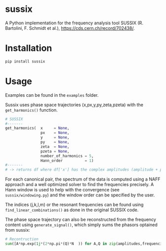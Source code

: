 # sussix

A Python implementation for the frequency analysis tool SUSSIX (R. Bartolini, F. Schmidt et al.), https://cds.cern.ch/record/702438/.

# Installation
```bash
pip install sussix
```

# Usage
Examples can be found in the `examples` folder.

Sussix uses phase space trajectories (x,px,y,py,zeta,pzeta) with the `get_harmonics()` function.

```python
# SUSSIX 
#-------
get_harmonics(  x     = None,
                px    = None,
                y     = None,
                py    = None,
                zeta  = None,
                pzeta = None,
                number_of_harmonics = 5,
                Hann_order          = 1)
#-------
# -> returns df where df['x'] has the complex amplitudes (amplitude + phase) and frequencies in the x plane
``` 

For each canonical pair, the spectrum of the data is computed using a NAFF approach and a well optimized solver to find the frequencies precisely. A Hann window is used to help with the convergence (see `sussix/windowing.py`) and the window order can be specified by the user. 

The indices (j,k,l,m) or the resonant frequencies can be found using `find_linear_combinations()` as done in the original SUSSIX code. 

The phase space trajectory can also be reconstructed from the frequency content using `generate_signal()`, which  simply sums the phasors optained from sussix:
```python
# Recontruction
sum([A*np.exp(1j*(2*np.pi*(Q)*N  )) for A,Q in zip(amplitudes,frequencies)])
```


